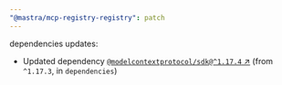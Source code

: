 ```yaml
---
"@mastra/mcp-registry-registry": patch
---
```

dependencies updates:
  - Updated dependency [`@modelcontextprotocol/sdk@^1.17.4` ↗︎](https://www.npmjs.com/package/@modelcontextprotocol/sdk/v/1.17.4) (from `^1.17.3`, in `dependencies`)
